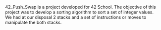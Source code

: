42_Push_Swap is a project developed for 42 School. 
The objective of this project was to develop a sorting algorithm to sort a set of integer values. We had at our disposal 2 stacks and a set of instructions or moves to manipulate the both stacks.  
